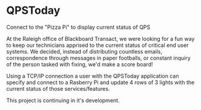 # QPSToday
Connect to the "Pizza Pi" to display current status of QPS


At the Raleigh office of Blackboard Transact, we were looking for a fun way to keep our technicians apprised to the current
status of critical end user systems. We decided, instead of distributing countless emails, correspondence through messages
in paper footballs, or constant inquiry of the person tasked with fixing, we'd make a score board!

Using a TCP/IP connection a user with the QPSToday application can specify and connect to a Rasberry Pi and update 4 rows of 3 
lights with the current status of those services/features.

This project is continuing in it's development.
